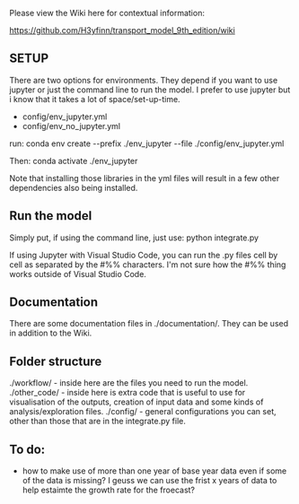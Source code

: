 Please view the Wiki here for contextual information:

https://github.com/H3yfinn/transport_model_9th_edition/wiki

## SETUP
There are two options for environments. They depend if you want to use jupyter or just the command line to run the model. I prefer to use jupyter but i know that it takes a lot of space/set-up-time.
 - config/env_jupyter.yml
 - config/env_no_jupyter.yml

run:
conda env create --prefix ./env_jupyter --file ./config/env_jupyter.yml

Then:
conda activate ./env_jupyter

Note that installing those libraries in the yml files will result in a few other dependencies also being installed.

## Run the model
Simply put, if using the command line, just use:
python integrate.py

If using Jupyter with Visual Studio Code, you can run the .py files cell by cell as separated by the #%% characters. I'm not sure how the #%% thing works outside of Visual Studio Code.

## Documentation
There are some documentation files in ./documentation/. They can be used in addition to the Wiki.

## Folder structure
./workflow/ - inside here are the files you need to run the model. 
./other_code/ - inside here is extra code that is useful to use for visualisation of the outputs, creation of input data and some kinds of analysis/exploration files. 
./config/ - general configurations you can set, other than those that are in the integrate.py file.

## To do:
- how to make use of more than one year of base year data even if some of the data is missing? I geuss we can use the frist x years of data to help estaimte the growth rate for the froecast?